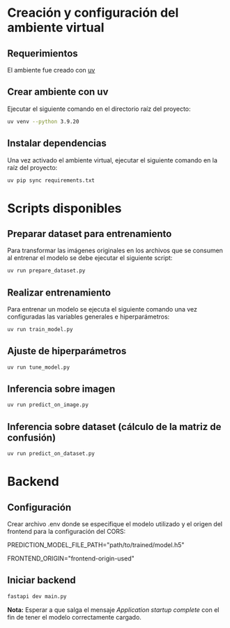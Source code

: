 # Creación y configuración del ambiente virtual

## Requerimientos
El ambiente fue creado con [uv](https://github.com/astral-sh/uv)

## Crear ambiente con uv
Ejecutar el siguiente comando en el directorio raíz del proyecto:
```bash
uv venv --python 3.9.20
```

## Instalar dependencias
Una vez activado el ambiente virtual, ejecutar el siguiente comando en la raíz del proyecto:
```bash
uv pip sync requirements.txt
```

# Scripts disponibles

## Preparar dataset para entrenamiento

Para transformar las imágenes originales en los archivos que se consumen al entrenar el modelo se debe ejecutar el siguiente script:
```bash
uv run prepare_dataset.py
```

## Realizar entrenamiento

Para entrenar un modelo se ejecuta el siguiente comando una vez configuradas las variables generales e hiperparámetros: 
```bash
uv run train_model.py
```

## Ajuste de hiperparámetros
```bash
uv run tune_model.py
```

## Inferencia sobre imagen
```bash
uv run predict_on_image.py
```

## Inferencia sobre dataset (cálculo de la matriz de confusión)
```bash
uv run predict_on_dataset.py
```

# Backend

## Configuración
Crear archivo .env donde se especifique el modelo utilizado y el origen del frontend para la configuración del CORS:

PREDICTION_MODEL_FILE_PATH="path/to/trained/model.h5"

FRONTEND_ORIGIN="frontend-origin-used"

## Iniciar backend
```bash
fastapi dev main.py
```
**Nota:** Esperar a que salga el mensaje *Application startup complete* con el fin
de tener el modelo correctamente cargado.